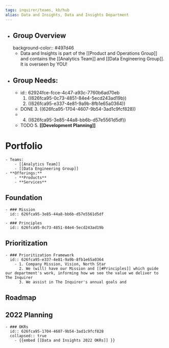 ```yaml
---
tags: inquirer/teams, kb/hub
alias: Data and Insights, Data and Insights Department
---
```


- ## Group Overview
  background-color:: #497d46
	- Data and Insights is part of the [[Product and Operations Group]] and contains the [[Analytics Team]] and [[Data Engineering Group]]. It is overseen by YOU!
- ## Group Needs:
	- id:: 62924fce-fcce-4c47-a93c-7760b6ad70eb
	  1. ((626fca95-0c73-4851-84e4-5ecd243ad19b))
	  2. ((626fca95-e337-4e81-9a9b-8fb1e65a0364))
	- DONE 3. ((626fca95-1704-4607-9b54-3ad1c9fcf828))
	- 4. ((626fca95-3e85-44a8-bb6b-d57e5561d5df))
	- TODO 5. **[[Development Planning]]**
# Portfolio
	- Teams:
		- [[Analytics Team]]
		- [[Data Engineering Group]]
	- **Offerings:**
		- **Products**
		- **Services**
## Foundation
	- ### Mission
	  id:: 626fca95-3e85-44a8-bb6b-d57e5561d5df
		-
	- ### Principles
	  id:: 626fca95-0c73-4851-84e4-5ecd243ad19b
## Prioritization
	- ### Prioritization Framework
	  id:: 626fca95-e337-4e81-9a9b-8fb1e65a0364
		- 1. Company Mission, Vision, North Star
		  2. We (will) have our Mission and [[#Principles]] which guide our department's work, informing how we see the value we deliver to The Inquirer
		  3. We assist in The Inquirer's annual goals and
## Roadmap
## 2022 Planning
	- ### OKRs
	  id:: 626fca95-1704-4607-9b54-3ad1c9fcf828
	  collapsed:: true
		- {{embed [[Data and Insights 2022 OKRs]] }}